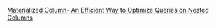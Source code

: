 [Materialized Column- An Efficient Way to Optimize Queries on Nested Columns](http://mp.weixin.qq.com/s?__biz=MzA5MTc0NTMwNQ==&mid=2650726000&idx=1&sn=dc5035f32ca2d13b315cbf28ee51335c&chksm=887dc306bf0a4a10afc361bdd840de316d83f51d33879c1000b5996118563c4df4c2af0c9bc6#rd)
